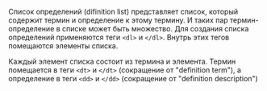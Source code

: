 Список определений (difinition list) представляет список, который содержит термин и определение к этому термину. И таких пар термин-определение в списке может быть множество. Для создания списка определений применяются теги ```<dl>``` и ```</dl>```. Внутрь этих тегов помещаются элементы списка.

Каждый элемент списка состоит из термина и элемента. Термин помещается в теги ```<dt>``` и ```</dt>``` (сокращение от "definition term"), а определение в теги ```<dd>``` и ```</dd>``` (сокращение от "definition description")